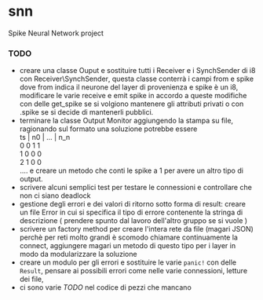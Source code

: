 # snn
Spike Neural Network project 

### TODO
- creare una classe Ouput e sostituire tutti i Receiver e i SynchSender di i8 con Receiver\SynchSender<Output>, questa classe conterrà i campi from e spike 
dove from indica il neurone del layer di provenienza e spike è un i8, modificare le varie receive e emit spike in accordo a queste modifiche con delle get_spike
se si volgiono mantenere gli attributi privati o con .spike se si decide di mantenerli pubblici.
- terminare la classe Output Monitor aggiungendo la stampa su file, ragionando sul formato una soluzione potrebbe essere  \
    ts  |   n0  | ... | n_n \
    0       0      1      1 \
    1       0      0      0 \
    2       1      0      0 \
    ....
 e creare un metodo che conti le spike a 1 per avere un altro tipo di output. 
- scrivere alcuni semplici test per testare le connessioni e controllare che non ci siano deadlock
- gestione degli errori e dei valori di ritorno sotto forma di result: creare un file Error in cui si specifica il tipo di errore contenente la stringa di descrizione
( prendere spunto dal lavoro dell'altro gruppo se si vuole )
- scrivere un factory method per creare l'intera rete da file (magari JSON) perchè per reti molto grandi è scomodo chiamare continuamente la connect, aggiungere 
magari un metodo di questo tipo per i layer in modo da modularizzare la soluzione 
- creare un modulo per gli errori e sostituire le varie `panic!` con delle `Result`, pensare ai possibili errori come nelle varie connessioni, letture dei file, 
- ci sono varie *TODO* nel codice di pezzi che mancano  

